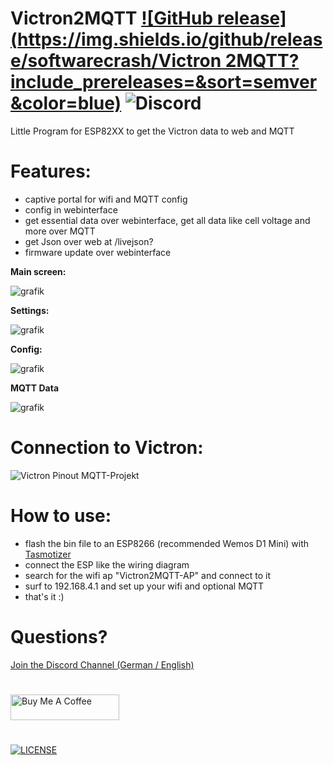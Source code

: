 # Victron2MQTT  [![GitHub release](https://img.shields.io/github/release/softwarecrash/Victron 2MQTT?include_prereleases=&sort=semver&color=blue)](https://github.com/softwarecrash/Victron2MQTT/releases/latest) ![Discord](https://img.shields.io/discord/1007020337482973254?logo=discord&label=Discord&link=https%3A%2F%2Fdiscord.gg%2F7gTJk22JDE)

Little Program for ESP82XX to get the Victron data to web and MQTT

# Features:
- captive portal for wifi and MQTT config
- config in webinterface
- get essential data over webinterface, get all data like cell voltage and more over MQTT
- get Json over web at /livejson?
- firmware update over webinterface

**Main screen:**

![grafik](https://github.com/softwarecrash/Victron2MQTT/assets/44615614/41786ae3-4ed0-44af-bc73-5b994b6cd211)


**Settings:**

![grafik](https://github.com/softwarecrash/Victron2MQTT/assets/44615614/6943ef5d-8711-4b32-bbd0-80278a6f50fa)


**Config:**

![grafik](https://github.com/softwarecrash/Victron2MQTT/assets/44615614/64aaa883-aee1-40b9-8e8a-ead788fbf70a)

**MQTT Data**

![grafik](https://github.com/softwarecrash/Victron2MQTT/assets/44615614/73eedc23-fc77-4034-934c-e8c123a9800e)


# Connection to Victron:

![Victron Pinout MQTT-Projekt](https://github.com/softwarecrash/Victron2MQTT/assets/17761850/dbbd37a9-d017-46ab-af72-68232d91544b)



# How to use:
- flash the bin file to an ESP8266 (recommended Wemos D1 Mini) with [Tasmotizer](https://github.com/tasmota/tasmotizer/releases)
- connect the ESP like the wiring diagram
- search for the wifi ap "Victron2MQTT-AP" and connect to it
- surf to 192.168.4.1 and set up your wifi and optional MQTT
- that's it :)

# Questions? 
[Join the Discord Channel (German / English)](https://discord.gg/7gTJk22JDE)

#
[<img src="https://cdn.buymeacoffee.com/buttons/default-orange.png" alt="Buy Me A Coffee" height="41" width="174"/>](https://donate.softwarecrash.de)

# 
[![LICENSE](https://licensebuttons.net/l/by-nc-nd/4.0/88x31.png)](https://creativecommons.org/licenses/by-nc-nd/4.0/)
